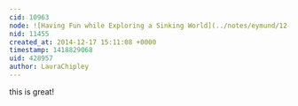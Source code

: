 ```yaml
---
cid: 10963
node: ![Having Fun while Exploring a Sinking World](../notes/eymund/12-14-2014/having-fun-while-exploring-a-sinking-world)
nid: 11455
created_at: 2014-12-17 15:11:08 +0000
timestamp: 1418829068
uid: 428957
author: LauraChipley
---
```


this is great!